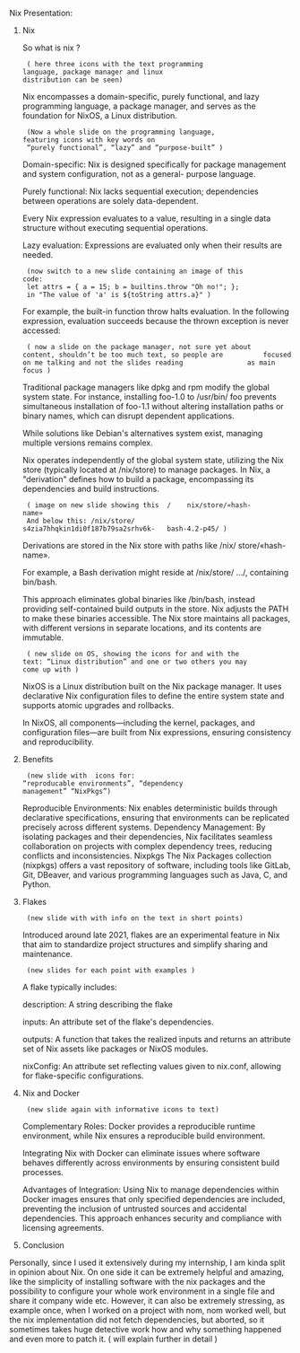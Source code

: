 Nix Presentation:

1. Nix

	So what is nix ? 

		( here three icons with the text programming 					language, package manager and linux 						distribution can be seen)

	Nix encompasses a domain-specific, purely functional, and 	lazy programming language, a package manager, and serves 	as the foundation for NixOS, a Linux distribution.

		
		(Now a whole slide on the programming language, 			featuring icons with key words on 
		“purely functional”, “lazy” and “purpose-built” )

	Domain-specific: Nix is designed specifically for package 		management and system configuration, not as a general-		purpose language.

	Purely functional: Nix lacks sequential execution; 			dependencies between operations are solely data-dependent.

	Every Nix expression evaluates to a value, resulting in a single 	data structure without executing sequential operations.
	
	Lazy evaluation: Expressions are evaluated only when their 	results are needed.
	
		(now switch to a new slide containing an image of this 			code:
		let attrs = { a = 15; b = builtins.throw "Oh no!"; };
		in "The value of 'a' is ${toString attrs.a}" )

	For example, the built-in function throw halts evaluation. In the 	following expression, evaluation succeeds because the thrown 	exception is never accessed:

		( now a slide on the package manager, not sure yet about 		content, shouldn’t be too much text, so people are 			focused on me talking and not the slides reading 				as main focus )

	Traditional package managers like dpkg and rpm modify the 	global system state. For instance, installing foo-1.0 to /usr/bin/	foo prevents simultaneous installation of foo-1.1 without 		altering installation paths or binary names, which can disrupt 	dependent applications.
	
	While solutions like Debian's alternatives system exist, 			managing multiple versions remains complex.


	Nix operates independently of the global system state, 			utilizing the Nix store (typically located at /nix/store) to 		manage packages.
	In Nix, a "derivation" defines how to build a package, 			encompassing its dependencies and build instructions.


		( image on new slide showing this  /	nix/store/«hash-			name»
		And below this: /nix/store/									s4zia7hhqkin1di0f187b79sa2srhv6k-	bash-4.2-p45/ )
	
	Derivations are stored in the Nix store with paths like /nix/		store/«hash-name».

	For example, a Bash derivation might reside at /nix/store/		…/, 	containing bin/bash.
	
	This approach eliminates global binaries like /bin/bash, 		instead providing self-contained build outputs in the store.
	Nix adjusts the PATH to make these binaries accessible.
	The Nix store maintains all packages, with different versions in 	separate locations, and its contents are immutable.

	
		( new slide on OS, showing the icons for and with the 			text: “Linux distribution” and one or two others you may 		come up with ) 
	
	NixOS is a Linux distribution built on the Nix package 			manager. It uses declarative Nix configuration files to define 	the entire system state and supports atomic upgrades and 		rollbacks.
	
	In NixOS, all components—including the kernel, packages, and 	configuration files—are built from Nix expressions, ensuring 	consistency and reproducibility.



2. Benefits 

		(new slide with  icons for: 									“reproducable environments”, “dependency					 management” “NixPkgs”)
	
	Reproducible Environments:
	Nix enables deterministic builds through declarative 			specifications, ensuring that environments can be replicated 	precisely across different systems.
	Dependency Management:
	By isolating packages and their dependencies, Nix facilitates 	seamless collaboration on projects with complex dependency 	trees, reducing conflicts and inconsistencies.
	Nixpkgs
	The Nix Packages collection (nixpkgs) offers a vast repository 	of software, including tools like GitLab, Git, DBeaver, and 		various programming languages such as Java, C, and Python.

3. Flakes

		(new slide with with info on the text in short points)
	
	Introduced around late 2021, flakes are an experimental 		feature in Nix that aim to standardize project structures and 	simplify sharing and maintenance.

		(new slides for each point with examples )

	A flake typically includes:
	
	description: A string describing the flake
	
	inputs: An attribute set of the flake's dependencies.
	
	outputs: A function that takes the realized inputs and returns 	an attribute set of Nix assets like packages or NixOS modules.
	
	nixConfig: An attribute set reflecting values given to nix.conf, 	allowing for flake-specific configurations.

4. Nix and Docker

		(new slide again with informative icons to text)

	Complementary Roles: 
	Docker provides a reproducible 	runtime environment, while 		Nix ensures a reproducible build environment. 

	Integrating Nix with Docker can eliminate issues where 			software behaves differently across environments by 			ensuring consistent build processes.

	Advantages of Integration:
	Using Nix to manage dependencies within Docker images 		ensures that only specified dependencies are included, 		preventing the inclusion of untrusted sources and accidental 	dependencies. 
	This approach enhances security and compliance with 			licensing agreements.
	

5. Conclusion

Personally, since I used it extensively during my internship, I am kinda split in opinion about Nix. On one side it can be extremely helpful and amazing, like the simplicity of installing software with the nix packages and the possibility to configure your whole work environment in a single file and share it company wide etc.
However, it can also be extremely stressing, as example once, when I worked on a project with nom, nom worked well, but the nix implementation did not fetch dependencies, but aborted, so it sometimes takes huge detective work how and why something happened and even more to patch it. ( will explain further in detail )

